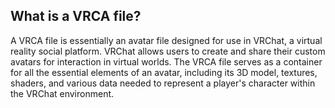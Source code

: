 ## What is a VRCA file?

A VRCA file is essentially an avatar file designed for use in VRChat, a virtual reality social platform. VRChat allows users to create and share their custom avatars for interaction in virtual worlds. The VRCA file serves as a container for all the essential elements of an avatar, including its 3D model, textures, shaders, and various data needed to represent a player's character within the VRChat environment.


